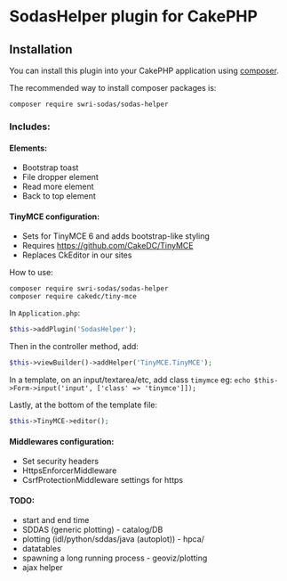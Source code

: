 # SodasHelper plugin for CakePHP

## Installation

You can install this plugin into your CakePHP application using [composer](https://getcomposer.org).

The recommended way to install composer packages is:

```
composer require swri-sodas/sodas-helper
```

### Includes: 
#### Elements:
- Bootstrap toast
- File dropper element
- Read more element
- Back to top element

#### TinyMCE configuration: 
- Sets for TinyMCE 6 and adds bootstrap-like styling
- Requires https://github.com/CakeDC/TinyMCE
- Replaces CkEditor in our sites

How to use:

```
composer require swri-sodas/sodas-helper
composer require cakedc/tiny-mce
```

In `Application.php`:

```php
$this->addPlugin('SodasHelper');
```
Then in the controller method, add:
```php
$this->viewBuilder()->addHelper('TinyMCE.TinyMCE');
```
In a template, on an input/textarea/etc, add class `timymce`
eg: `echo $this->Form->input('input', ['class' => 'tinymce']]);`

Lastly, at the bottom of the template file:
```php
$this->TinyMCE->editor();
```

#### Middlewares configuration:
- Set security headers
- HttpsEnforcerMiddleware
- CsrfProtectionMiddleware settings for https

#### TODO:
* start and end time
* SDDAS (generic plotting) - catalog/DB
* plotting (idl/python/sddas/java (autoplot)) - hpca/
* datatables
* spawning a long running process - geoviz/plotting
* ajax helper
